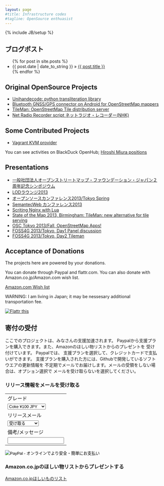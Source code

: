 ```yaml
---
layout: page
#title: Infrastructure codes
#tagline: OpenSource enthuasist
---
```

{% include JB/setup %}

<h2> ブログポスト</h2>

<ul class="posts">
  {% for post in site.posts %}
    <li><span>{{ post.date | date_to_string }}</span> &raquo; <a href="{{ BASE_PATH }}{{ post.url }}">{{ post.title }}</a></li>
  {% endfor %}
</ul>

<h2> Original OpenSource Projects </h2>

* <a href="/unihandecode"> Unihandecode: python transliteration library</a>
* <a href="/bluegnss4osm"> Bluetooth GNSS/GPS connector on Android for OpenStreetMap mappers</a>
* <a href="http://osmfj.github.io/tileman"> TileMan: OpenStreetMap Tile distribution server</a>
* <a href="https://github.com/miurahr/netradio_recorder">Net Radio Recorder script ネットラジオ・レコーダー(NHK)</a>

<h2> Some Contributed Projects</h2>

* <a href="https://github.com/adrahon/vagrant-kvm">Vagrant KVM provider</a>

You can see activities on BlackDuck OpenHub; <a href="https://www.openhub.net/accounts/miurahr/positions">Hiroshi Miura positions</a>

<h2> Presentations </h2>

* <a href="slides/OSMFJ_2years_symposium_keynote.html">一般社団法人オープンストリートマップ・ファウンデーション・ジャパン２周年記念シンポジウム</a>
* <a href="slides/lod_lounge_201301.html">LODラウンジ2013</a>
* <a href="slides/osc_tokyo_2013spring.html">オープンソースカンファレンス2013/Tokyo Spring </a>
* <a href="slides/semanticwebconf2013.html">SemantecWeb カンファレンス2013</a>
* <a href="slides/2013-07-scripting_nginx_with_lua.html"> Scriting Nginx with Lua</a>
* <a href="slides/2013-0908-tileman.html"> State of the Map 2013, Birmingham: TileMan: new alternative for tile serving </a>
* <a href="slides/osctokyo2013fall.html"> OSC Tokyo 2013/Fall, OpenStreetMap Apps!  </a>
* <a href="slides/2013-11-gis-lua-lt.html"> FOSS4G 2013/Tokyo, Day1 Panel discussion</a>
* <a href="slides/2013-1102-tileman.html"> FOSS4G 2013/Tokyo, Day2 Tileman </a>


<h2>Acceptance of Donations</h2>

The projects here are powered by your donations.

You can donate through Paypal and flattr.com. You can also donate with Amazon.co.jp/Amazon.com wish list.

<a href="http://amzn.com/w/2ON42B9SWTF05"> Amazon.com Wish list</a>

WARNING: I am living in Japan; it may be nessesary additional transportation fee.

<a href="https://flattr.com/submit/auto?user_id=miurahr&url=https%3A%2F%2Fmiurahr.github.io%2F" target="_blank"><img src="//api.flattr.com/button/flattr-badge-large.png" alt="Flattr this" title="Flattr this" border="0"></a>

<h2>寄付の受付</h2>

ここでのプロジェクトは、みなさんの支援加速されます。
Paypalから支援プランを購入できます。また、Amazonのほしい物リストからのプレゼントを
受け付けています。
Paypalでは、
支援プランを選択して、クレジットカードで支払いができます。
支援プランを購入された方には、Githubで開発しているソフトウエアの更新情報を
不定期でメールでお届けします。メールの受領をしない場合は、オプション選択で
メールを受け取らないを選択してください。

<h3>リリース情報をメールを受け取る</h3>


<form action="https://www.paypal.com/cgi-bin/webscr" method="post" target="_top">
<input type="hidden" name="cmd" value="_s-xclick">
<input type="hidden" name="hosted_button_id" value="4G9NNC2BEQ4P4">
<table>
<tr><td><input type="hidden" name="on0" value="グレード">グレード</td></tr><tr><td><select name="os0">
  <option value="Coke">Coke ¥100 JPY</option>
  <option value="Coffee">Coffee ¥300 JPY</option>
  <option value="Lunch">Lunch ¥500 JPY</option>
  <option value="Wine">Wine ¥1,000 JPY</option>
</select> </td></tr>
<tr><td><input type="hidden" name="on1" value="リリースメール">リリースメール</td></tr><tr><td><select name="os1">
  <option value="受け取る">受け取る </option>
  <option value="受け取らない">受け取らない </option>
</select> </td></tr>
<tr><td><input type="hidden" name="on2" value="備考/メッセージ">備考/メッセージ</td></tr><tr><td><input type="text" name="os2" maxlength="200"></td></tr>
</table>
<input type="hidden" name="currency_code" value="JPY">
<input type="image" src="https://www.paypalobjects.com/ja_JP/JP/i/btn/btn_buynowCC_LG.gif" border="0" name="submit" alt="PayPal - オンラインでより安全・簡単にお支払い">
<img alt="" border="0" src="https://www.paypalobjects.com/ja_JP/i/scr/pixel.gif" width="1" height="1">
</form>

<h3> Amazon.co.jpのほしい物リストからプレゼントする</h3>

<a href="http://www.amazon.co.jp/registry/wishlist/2GWI2IL5MPQDA">Amazon.co.jpほしいものリスト</a>
